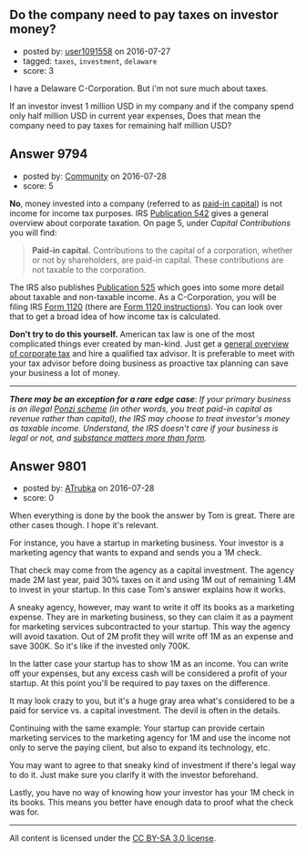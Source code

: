 ## Do the company need to pay taxes on investor money?

- posted by: [user1091558](https://stackexchange.com/users/1098507/user1091558) on 2016-07-27
- tagged: `taxes`, `investment`, `delaware`
- score: 3

<p>I have a Delaware C-Corporation. But i'm not sure much about taxes. </p>

<p>If an investor invest 1 million USD in my company and if the company spend only half million USD in current year expenses, Does that mean the company need to pay taxes for remaining half million USD? </p>



## Answer 9794

- posted by: [Community](https://stackexchange.com/users/-1/community) on 2016-07-28
- score: 5

<p><strong>No</strong>, money invested into a company (referred  to as <a href="https://en.wikipedia.org/wiki/Paid_in_capital" rel="nofollow">paid-in capital</a>) is not income for income tax purposes. IRS <a href="https://www.irs.gov/pub/irs-pdf/p542.pdf" rel="nofollow">Publication 542</a> gives a general overview about corporate taxation. On page 5, under <em>Capital Contributions</em> you will find:</p>

<blockquote>
  <p><strong>Paid-in capital.</strong> Contributions to the capital of a corporation,
  whether or not by shareholders, are paid-in capital. These contributions are not taxable to the corporation.</p>
</blockquote>

<p>The IRS also publishes <a href="https://www.irs.gov/pub/irs-pdf/p525.pdf" rel="nofollow">Publication 525</a> which goes into some more detail about taxable and non-taxable income. As a C-Corporation, you will be filing IRS <a href="https://www.irs.gov/pub/irs-pdf/f1120.pdf" rel="nofollow">Form 1120</a> (there are <a href="https://www.irs.gov/pub/irs-pdf/i1120.pdf" rel="nofollow">Form 1120 instructions</a>). You can look over that to get a broad idea of how income tax is calculated.</p>

<p><strong>Don't try to do this yourself.</strong> American tax law is one of the most complicated things ever created by man-kind. Just get a <a href="https://en.wikipedia.org/wiki/Corporate_tax_in_the_United_States" rel="nofollow">general overview of corporate tax</a> and hire a qualified tax advisor. It is preferable to meet with your tax advisor before doing business as proactive tax planning can save your business a lot of money.</p>

<hr>

<p><strong><em>There may be an exception for a rare edge case</em></strong>: <em>If your primary business is an illegal <a href="https://en.wikipedia.org/wiki/Ponzi_scheme" rel="nofollow">Ponzi scheme</a> (in other words, you treat paid-in capital as revenue rather than capital), the IRS may choose to treat investor's money as taxable income. Understand, the IRS doesn't care if your business is legal or not, and <a href="https://en.wikipedia.org/wiki/Substance_over_form" rel="nofollow">substance matters more than form</a>.</em></p>



## Answer 9801

- posted by: [ATrubka](https://stackexchange.com/users/1052629/atrubka) on 2016-07-28
- score: 0

<p>When everything is done by the book the answer by Tom is great.
There are other cases though. I hope it's relevant.</p>

<p>For instance, you have a startup in marketing business. Your investor is a marketing agency that wants to expand and sends you a 1M check.</p>

<p>That check may come from the agency as a capital investment. The agency made 2M last year, paid 30% taxes on it and using 1M out of remaining 1.4M to invest in your startup. In this case Tom's answer explains how it works.</p>

<p>A sneaky agency, however, may want to write it off its books as a marketing expense. They are in marketing business, so they can claim it as a payment for marketing services subcontracted to your startup. This way the agency will avoid taxation. Out of 2M profit they will write off 1M as an expense and save 300K. So it's like if the invested only 700K.</p>

<p>In the latter case your startup has to show 1M as an income. You can write off your expenses, but any excess cash will be considered a profit of your startup. At this point you'll be required to pay taxes on the difference.</p>

<p>It may look crazy to you, but it's a huge gray area what's considered to be a paid for service vs. a capital investment. The devil is often in the details.</p>

<p>Continuing with the same example: Your startup can provide certain marketing services to the marketing agency for 1M and use the income not only to serve the paying client, but also to expand its technology, etc.</p>

<p>You may want to agree to that sneaky kind of investment if there's legal way to do it. Just make sure you clarify it with the investor beforehand.</p>

<p>Lastly, you have no way of knowing how your investor has your 1M check in its books. This means you better have enough data to proof what the check was for.</p>




---

All content is licensed under the [CC BY-SA 3.0 license](https://creativecommons.org/licenses/by-sa/3.0/).
